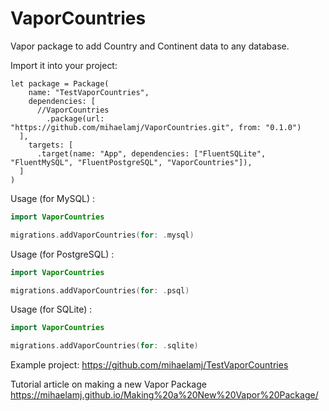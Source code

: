 # VaporCountries

Vapor package to add Country and Continent data to any database.

Import it into your project:
```
let package = Package(
    name: "TestVaporCountries",
    dependencies: [      
      //VaporCountries
        .package(url: "https://github.com/mihaelamj/VaporCountries.git", from: "0.1.0")
  ],
    targets: [
      .target(name: "App", dependencies: ["FluentSQLite", "FluentMySQL", "FluentPostgreSQL", "VaporCountries"]),
  ]
)

```

Usage (for MySQL) :

```swift
import VaporCountries

migrations.addVaporCountries(for: .mysql)
  ```

 Usage (for PostgreSQL) : 

```swift
import VaporCountries

migrations.addVaporCountries(for: .psql)
  ```
 Usage (for SQLite) : 
 ```swift
import VaporCountries

migrations.addVaporCountries(for: .sqlite)
 ```

Example project:
https://github.com/mihaelamj/TestVaporCountries

Tutorial article on making a new Vapor Package
https://mihaelamj.github.io/Making%20a%20New%20Vapor%20Package/
